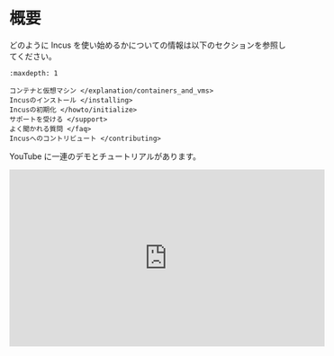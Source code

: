 # 概要

どのように Incus を使い始めるかについての情報は以下のセクションを参照してください。

```{toctree}
:maxdepth: 1

コンテナと仮想マシン </explanation/containers_and_vms>
Incusのインストール </installing>
Incusの初期化 </howto/initialize>
サポートを受ける </support>
よく聞かれる質問 </faq>
Incusへのコントリビュート </contributing>
```

YouTube に一連のデモとチュートリアルがあります。

<iframe width="560" height="315" src="https://www.youtube.com/embed/videoseries?list=PLVhiK8li7a-5aRPwUHHfpfMu_wWCava4_" title="YouTube video player" frameborder="0" allow="accelerometer; autoplay; clipboard-write; encrypted-media; gyroscope; picture-in-picture" allowfullscreen></iframe>
